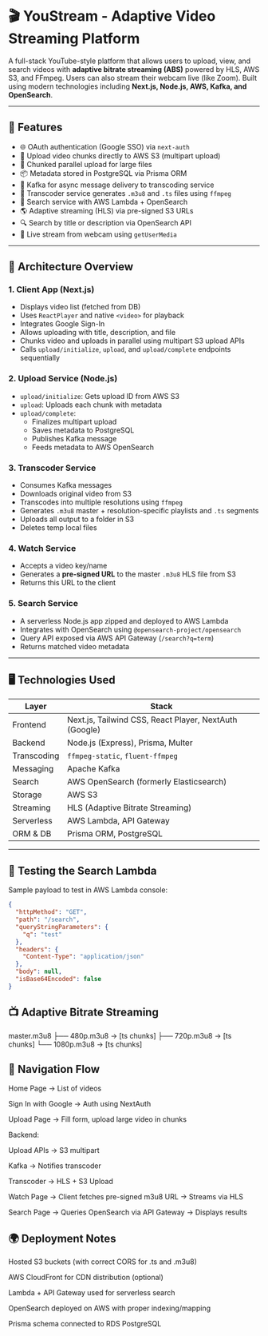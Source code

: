 # 🎬 YouStream - Adaptive Video Streaming Platform

A full-stack YouTube-style platform that allows users to upload, view, and search videos with **adaptive bitrate streaming (ABS)** powered by HLS, AWS S3, and FFmpeg. Users can also stream their webcam live (like Zoom). Built using modern technologies including **Next.js, Node.js, AWS, Kafka, and OpenSearch**.

---

## 🚀 Features

- 🌐 OAuth authentication (Google SSO) via `next-auth`
- 🎥 Upload video chunks directly to AWS S3 (multipart upload)
- 🧩 Chunked parallel upload for large files
- 📦 Metadata stored in PostgreSQL via Prisma ORM
- 🔄 Kafka for async message delivery to transcoding service
- 🔧 Transcoder service generates `.m3u8` and `.ts` files using `ffmpeg`
- 🧠 Search service with AWS Lambda + OpenSearch
- 🌎 Adaptive streaming (HLS) via pre-signed S3 URLs
- 🔍 Search by title or description via OpenSearch API
- 📡 Live stream from webcam using `getUserMedia`

---

## 🧩 Architecture Overview

### 1. **Client App (Next.js)**

- Displays video list (fetched from DB)
- Uses `ReactPlayer` and native `<video>` for playback
- Integrates Google Sign-In
- Allows uploading with title, description, and file
- Chunks video and uploads in parallel using multipart S3 upload APIs
- Calls `upload/initialize`, `upload`, and `upload/complete` endpoints sequentially

### 2. **Upload Service (Node.js)**

- `upload/initialize`: Gets upload ID from AWS S3
- `upload`: Uploads each chunk with metadata
- `upload/complete`:
  - Finalizes multipart upload
  - Saves metadata to PostgreSQL
  - Publishes Kafka message
  - Feeds metadata to AWS OpenSearch

### 3. **Transcoder Service**

- Consumes Kafka messages
- Downloads original video from S3
- Transcodes into multiple resolutions using `ffmpeg`
- Generates `.m3u8` master + resolution-specific playlists and `.ts` segments
- Uploads all output to a folder in S3
- Deletes temp local files

### 4. **Watch Service**

- Accepts a video key/name
- Generates a **pre-signed URL** to the master `.m3u8` HLS file from S3
- Returns this URL to the client

### 5. **Search Service**

- A serverless Node.js app zipped and deployed to AWS Lambda
- Integrates with OpenSearch using `@opensearch-project/opensearch`
- Query API exposed via AWS API Gateway (`/search?q=term`)
- Returns matched video metadata

---

## 🖥️ Technologies Used

 Layer | Stack |
-------|-------|
 Frontend | Next.js, Tailwind CSS, React Player, NextAuth (Google) |
 Backend | Node.js (Express), Prisma, Multer |
 Transcoding | `ffmpeg-static`, `fluent-ffmpeg` |
 Messaging | Apache Kafka |
 Search | AWS OpenSearch (formerly Elasticsearch) |
 Storage | AWS S3 |
 Streaming | HLS (Adaptive Bitrate Streaming) |
 Serverless | AWS Lambda, API Gateway |
 ORM & DB | Prisma ORM, PostgreSQL |

---

## 🧪 Testing the Search Lambda

Sample payload to test in AWS Lambda console:
```json
{
  "httpMethod": "GET",
  "path": "/search",
  "queryStringParameters": {
    "q": "test"
  },
  "headers": {
    "Content-Type": "application/json"
  },
  "body": null,
  "isBase64Encoded": false
}
```
## 📺 Adaptive Bitrate Streaming
master.m3u8
├── 480p.m3u8 → [ts chunks]
├── 720p.m3u8 → [ts chunks]
└── 1080p.m3u8 → [ts chunks]

## 🧭 Navigation Flow
Home Page → List of videos

Sign In with Google → Auth using NextAuth

Upload Page → Fill form, upload large video in chunks

Backend:

Upload APIs → S3 multipart

Kafka → Notifies transcoder

Transcoder → HLS + S3 Upload

Watch Page → Client fetches pre-signed m3u8 URL → Streams via HLS

Search Page → Queries OpenSearch via API Gateway → Displays results


## 🌍 Deployment Notes
Hosted S3 buckets (with correct CORS for .ts and .m3u8)

AWS CloudFront for CDN distribution (optional)

Lambda + API Gateway used for serverless search

OpenSearch deployed on AWS with proper indexing/mapping

Prisma schema connected to RDS PostgreSQL



